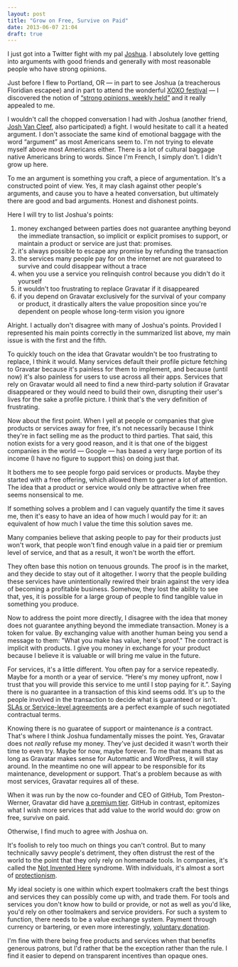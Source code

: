 ```yaml
---
layout: post
title: "Grow on Free, Survive on Paid"
date: 2013-06-07 21:04
draft: true
---
```


I just got into a Twitter fight with my pal [Joshua](http://log.joshuablount.com/post/62447279086/your-money-wont-save-everything). I absolutely love getting into arguments with good friends and generally with most reasonable people who have strong opinions.

Just before I flew to Portland, OR — in part to see Joshua (a treacherous Floridian escapee) and in part to attend the wonderful [XOXO festival](http://2013.xoxofest.com/) — I discovered the notion of [“strong opinions, weekly held”](http://bobsutton.typepad.com/my_weblog/2006/07/strong_opinions.html) and it really appealed to me.

I wouldn't call the chopped conversation I had with Joshua (another friend, [Josh Van Cleef](http://joshvc.com/), also participated) a fight. I would hesitate to call it a heated argument. I don't associate the same kind of emotional baggage with the word “argument” as most Americans seem to. I'm not trying to elevate myself above most Americans either. There is a lot of cultural baggage native Americans bring to words. Since I'm French, I simply don't. I didn't grow up here. 

To me an argument is something you craft, a piece of argumentation. It's a constructed point of view. Yes, it may clash against other people's arguments, and cause you to have a heated conversation, but ultimately there are good and bad arguments. Honest and dishonest points.

Here I will try to list Joshua's points:

1. money exchanged between parties does not guarantee anything beyond the immediate transaction, so implicit or explicit promises to support, or maintain a product or service are just that: promises.
2. it's always possible to escape any promise by refunding the transaction
3. the services many people pay for on the internet are not guarateed to survive and could disappear without a trace
4. when you use a service you relinquish control because you didn't do it yourself
5. it wouldn't too frustrating to replace Gravatar if it disappeared
6. if you depend on Gravatar exclusively for the survival of your company or product, it drastically alters the value proposition since you're dependent on people whose long-term vision you ignore

Alright. I actually don't disagree with many of Joshua's points. Provided I represented his main points correctly in the summarized list above, my main issue is with the first and the fifth.

To quickly touch on the idea that Gravatar wouldn't be too frustrating to replace, I think it would. Many services default their profile picture fetching to Gravatar because it's painless for them to implement, and because (until now) it's also painless for users to use across all their apps. Services that rely on Gravatar would all need to find a new third-party solution if Gravatar disappeared or they would need to build their own, disrupting their user's lives for the sake a profile picture. I think that's the very definition of frustrating.

Now about the first point. When I yell at people or companies that give products or services away for free, it's not necessarily because I think they're in fact selling me as the product to third parties. That said, this notion exists for a very good reason, and it is that one of the biggest companies in the world — Google — has based a very large portion of its income (I have no figure to support this) on doing just that.

It bothers me to see people forgo paid services or products. Maybe they started with a free offering, which allowed them to garner a lot of attention. The idea that a product or service would only be attractive when free seems nonsensical to me. 

If something solves a problem and I can vaguely quantify the time it saves me, then it's easy to have an idea of how much I would pay for it: an equivalent of how much I value the time this solution saves me. 

Many companies believe that asking people to pay for their products just won't work, that people won't find enough value in a paid tier or premium level of service, and that as a result, it won't be worth the effort.

They often base this notion on tenuous grounds. The proof is in the market, and they decide to stay out of it altogether. I worry that the people building these services have unintentionally rewired their brain against the very idea of becoming a profitable business. Somehow, they lost the ability to see that, yes, it is possible for a large group of people to find tangible value in something you produce.

Now to address the point more directly, I disagree with the idea that money does not guarantee anything beyond the immediate transaction. Money is a token for value. By exchanging value with another human being you send a message to them: "What you make has value, here's proof." The contract is implicit with products. I give you money in exchange for your product because I believe it is valuable or will bring me value in the future.

For services, it's a little different. You often pay for a service repeatedly. Maybe for a month or a year of service. “Here's my money upfront, now I trust that you will provide this service to me until I stop paying for it.”. Saying there is no guarantee in a transaction of this kind seems odd. It's up to the people involved in the transaction to decide what is guaranteed or isn't. [SLAs or Service-level agreements](http://en.wikipedia.org/wiki/Service-level_agreement) are a perfect example of such negotiated contractual terms.

Knowing there is no guaratee of support or maintenance *is* a contract. That's where I think Joshua fundamentally misses the point. Yes, Gravatar does not *really* refuse my money. They've just decided it wasn't worth their time to even try. Maybe for now, maybe forever. To me that means that as long as Gravatar makes sense for Automattic and WordPress, it will stay around. In the meantime no one will appear to be responsible for its maintenance, development or support. That's a problem because as with most services, Gravatar requires all of these. 

When it was run by the now co-founder and CEO of GitHub, Tom Preston-Werner, Gravatar did have [a premium tier](http://blog.gravatar.com/2007/02/16/welcome-to-gravatar-2-0/). GitHub in contrast, epitomizes what I wish more services that add value to the world would do: grow on free, survive on paid.

Otherwise, I find much to agree with Joshua on. 

It's foolish to rely too much on things you can't control. But to many technically savvy people's detriment, they often distrust the rest of the world to the point that they only rely on homemade tools. In companies, it's called the [Not Invented Here](http://en.wikipedia.org/wiki/Not_invented_here) syndrome. With individuals, it's almost a sort of [protectionism](http://en.wikipedia.org/wiki/Protectionism).

My ideal society is one within which expert toolmakers craft the best things and services they can possibly come up with, and trade them. For tools and services you don't know how to build or provide, or not as well as you'd like, you'd rely on other toolmakers and service providers. For such a system to function, there needs to be a value exchange system. Payment through currency or bartering, or even more interestingly, [voluntary donation](http://gittip.com/). 

I'm fine with there being free products and services when that benefits generous patrons, but I'd rather that be the exception rather than the rule. I find it easier to depend on transparent incentives than opaque ones.